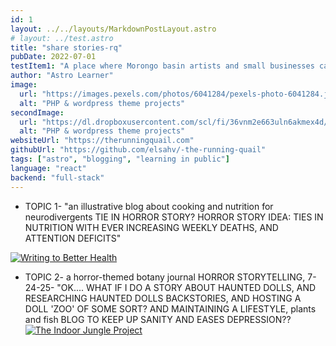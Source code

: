 ```yaml
---
id: 1
layout: ../../layouts/MarkdownPostLayout.astro
# layout: ../test.astro
title: "share stories-rq"
pubDate: 2022-07-01
testItem1: "A place where Morongo basin artists and small businesses can tell their story for free. No time? Then they'll pay me to do it!"
author: "Astro Learner"
image:
  url: "https://images.pexels.com/photos/6041284/pexels-photo-6041284.jpeg?_gl=1*1ds56fj*_ga*MTA5MDE3MzI2MS4xNzU4MjUwMDM4*_ga_8JE65Q40S6*czE3NTgyNTAwMzckbzEkZzEkdDE3NTgyNTA0MzIkajMwJGwwJGgw"
  alt: "PHP & wordpress theme projects"
secondImage:
  url: "https://dl.dropboxusercontent.com/scl/fi/36vnm2e663uln6akmex4d/lc.png?rlkey=lgim54nbp0u11mviylee29hyj&st=jtp9dik6&dl=0"
  alt: "PHP & wordpress theme projects"
websiteUrl: "https://therunningquail.com"
githubUrl: "https://github.com/elsahv/-the-running-quail"
tags: ["astro", "blogging", "learning in public"]
language: "react"
backend: "full-stack"
---
```


- TOPIC 1- "an illustrative blog about cooking and nutrition for neurodivergents TIE IN HORROR STORY? HORROR STORY IDEA: TIES IN NUTRITION WITH EVER INCREASING WEEKLY DEATHS, AND ATTENTION DEFICITS"

<a href="https://writingtobetterhealth.com" target="_blank">
  <img src="https://dl.dropboxusercontent.com/scl/fi/jtfnbqyqk5ly03x5kspuz/wtbh-3-26-24.png?rlkey=0igc90thtm07w1i9cardfeu3h&st=vr843y6n&dl=0" alt="Writing to Better Health" class="mb-5 rounded border border-gray-400 my-5" />
</a>

- TOPIC 2- a horror-themed botany journal HORROR STORYTELLING, 7-24-25- "OK.... WHAT IF I DO A STORY ABOUT HAUNTED DOLLS, AND RESEARCHING HAUNTED DOLLS BACKSTORIES, AND HOSTING A DOLL 'ZOO' OF SOME SORT? AND MAINTAINING A LIFESTYLE, plants and fish BLOG TO KEEP UP SANITY AND EASES DEPRESSION??
  <a href="https://writingtobetterhealth.com" target="_blank">
  <img src="https://images.pexels.com/photos/3571563/pexels-photo-3571563.jpeg" alt="The Indoor Jungle Project" class="border border-black rounded py-4 mt-[50px]"/>
  </a>
